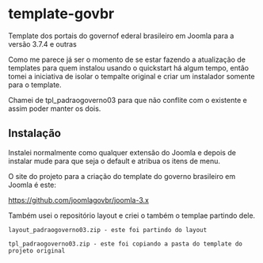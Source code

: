 # template-govbr
Template dos portais do governof ederal brasileiro em Joomla para a versão 3.7.4 e outras

Como me parece já ser o momento de se estar fazendo a atualização de templates para quem instalou usando o quickstart há algum tempo, então tomei a iniciativa de isolar o tempalte original e criar um instalador somente para o template.

Chamei de tpl_padraogoverno03 para que não conflite com o existente e assim poder manter os dois.

## Instalação
Instalei normalmente como qualquer extensão do Joomla e depois de instalar mude para que seja o default e atribua os itens de menu.


O site do projeto para a criação do template do governo brasileiro em Joomla é este:

https://github.com/joomlagovbr/joomla-3.x

Também usei o repositório layout e criei o também o templae partindo dele.

 	layout_padraogoverno03.zip - este foi partindo do layout
  
	tpl_padraogoverno03.zip - este foi copiando a pasta do template do projeto original

